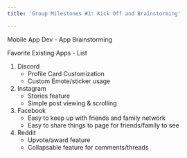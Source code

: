 ```yaml
---
title: 'Group Milestones #1: Kick Off and Brainstorming'

---
```


Mobile App Dev - App Brainstorming

Favorite Existing Apps - List
1. Discord
    * Profile Card Customization
    * Custom Emote/sticker usage
2. Instagram
    * Stories feature
    * Simple post viewing & scrolling
3. Facebook
    * Easy to keep up with friends and family network
    * Easy to share things to page for friends/family to see
4. Reddit
    * Upvote/award feature
    * Collapsable feature for comments/threads
 